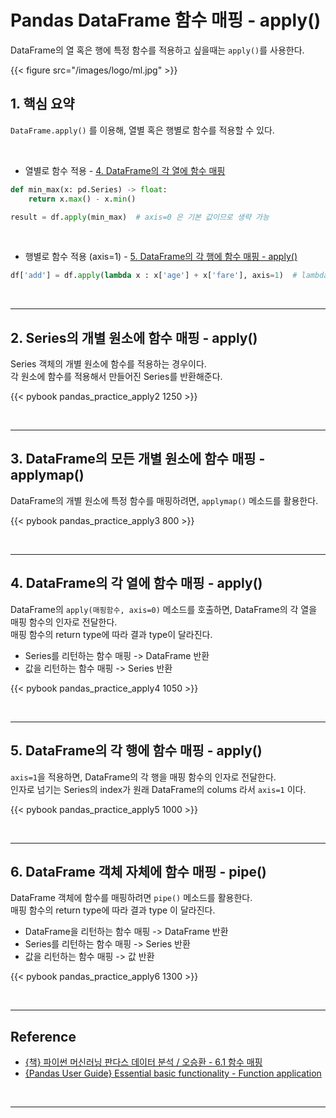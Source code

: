 # Pandas DataFrame 함수 매핑 - apply()


DataFrame의 열 혹은 행에 특정 함수를 적용하고 싶을때는 `apply()`를 사용한다.
<!--more-->

{{< figure src="/images/logo/ml.jpg" >}}


## 1. 핵심 요약
`DataFrame.apply()` 를 이용해, 열별 혹은 행별로 함수를 적용할 수 있다. 
 

<br/>

- 열별로 함수 적용 - [4. DataFrame의 각 열에 함수 매핑](#4-dataframe의-각-열에-함수-매핑---apply)
```python
def min_max(x: pd.Series) -> float:  
    return x.max() - x.min()

result = df.apply(min_max)  # axis=0 은 기본 값이므로 생략 가능
```

<br/>

- 행별로 함수 적용 (axis=1) - [5. DataFrame의 각 행에 함수 매핑 - apply()](#5-dataframe의-각-행에-함수-매핑---apply)
```python
df['add'] = df.apply(lambda x : x['age'] + x['fare'], axis=1)  # lambda 활용
```

<br/>

---

## 2. Series의 개별 원소에 함수 매핑 - apply()
Series 객체의 개별 원소에 함수를 적용하는 경우이다.  
각 원소에 함수를 적용해서 만들어진 Series를 반환해준다.

{{< pybook pandas_practice_apply2 1250 >}}

<br/>

---

## 3. DataFrame의 모든 개별 원소에 함수 매핑 - applymap()
DataFrame의 개별 원소에 특정 함수를 매핑하려면, `applymap()` 메소드를 활용한다.

{{< pybook pandas_practice_apply3 800 >}}

<br/>

---

## 4. DataFrame의 각 열에 함수 매핑 - apply()
DataFrame의 `apply(매핑함수, axis=0)` 메소드를 호출하면, DataFrame의 각 열을 매핑 함수의 인자로 전달한다.  
매핑 함수의 return type에 따라 결과 type이 달라진다.
- Series를 리턴하는 함수 매핑 -> DataFrame 반환
- 값을 리턴하는 함수 매핑 -> Series 반환

{{< pybook pandas_practice_apply4 1050 >}}

<br/>

---

## 5. DataFrame의 각 행에 함수 매핑 - apply()
`axis=1`을 적용하면, DataFrame의 각 행을 매핑 함수의 인자로 전달한다.  
인자로 넘기는 Series의 index가 원래 DataFrame의 colums 라서 `axis=1` 이다.  

{{< pybook pandas_practice_apply5 1000 >}}

<br/>

---

## 6. DataFrame 객체 자체에 함수 매핑 - pipe()
DataFrame 객체에 함수를 매핑하려면 `pipe()` 메소드를 활용한다.  
매핑 함수의 return type에 따라 결과 type 이 달라진다.
- DataFrame을 리턴하는 함수 매핑 -> DataFrame 반환
- Series를 리턴하는 함수 매핑 -> Series 반환
- 값을 리턴하는 함수 매핑 -> 값 반환

{{< pybook pandas_practice_apply6 1300 >}}

<br/>

---

## Reference
- [{책} 파이썬 머신러닝 판다스 데이터 분석 / 오승환 - 6.1 함수 매핑](https://product.kyobobook.co.kr/detail/S000000833232)
- [{Pandas User Guide} Essential basic functionality - Function application](https://pandas.pydata.org/docs/user_guide/basics.html#function-application)


<br/>

---

